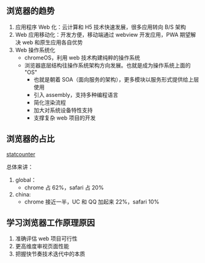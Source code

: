 
## 浏览器的趋势

1. 应用程序 Web 化：云计算和 H5 技术快速发展，很多应用转向 B/S 架构
2. Web 应用移动化：开发方便，移动端通过 webview 开发应用，PWA 期望解决 web 和原生应用各自优势
3. Web 操作系统化
   - chromeOS，利用 web 技术构建纯粹的操作系统
   - 浏览器底层结构往操作系统架构方向发展。也就是成为操作系统上面的 "OS"
     - 也就是朝着 SOA（面向服务的架构），更多模块以服务形式提供给上层使用
     - 引入 assembly，支持多种编程语言
     - 简化渲染流程
     - 加大对系统设备特性支持
     - 支撑复杂 web 项目的开发

## 浏览器的占比
[statcounter](https://gs.statcounter.com/browser-market-share/)

总体来讲：
1. global：
   - chrome 占 62%，safari 占 20%
2. china:
   - chrome 接近一半，UC 和 QQ 加起来 22%，safari 10%

## 学习浏览器工作原理原因
1. 准确评估 web 项目可行性
2. 更高维度审视页面性能
3. 把握快节奏技术迭代中的本质